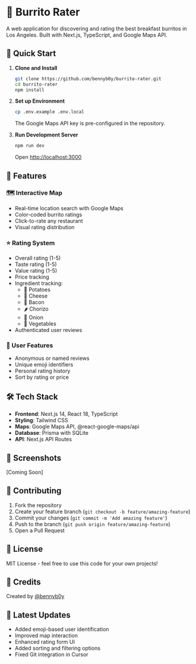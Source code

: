 # 🌯 Burrito Rater

A web application for discovering and rating the best breakfast burritos in Los Angeles. Built with Next.js, TypeScript, and Google Maps API.

## 🚀 Quick Start

1. **Clone and Install**
   ```bash
   git clone https://github.com/bennyb0y/burrito-rater.git
   cd burrito-rater
   npm install
   ```

2. **Set up Environment**
   ```bash
   cp .env.example .env.local
   ```
   The Google Maps API key is pre-configured in the repository.

3. **Run Development Server**
   ```bash
   npm run dev
   ```
   Open [http://localhost:3000](http://localhost:3000)

## 🎯 Features

### 🗺️ Interactive Map
- Real-time location search with Google Maps
- Color-coded burrito ratings
- Click-to-rate any restaurant
- Visual rating distribution

### ⭐ Rating System
- Overall rating (1-5)
- Taste rating (1-5)
- Value rating (1-5)
- Price tracking
- Ingredient tracking:
  - 🥔 Potatoes
  - 🧀 Cheese
  - 🥓 Bacon
  - 🌶️ Chorizo
  - 🧅 Onion
  - 🥬 Vegetables
- Authenticated user reviews

### 👤 User Features
- Anonymous or named reviews
- Unique emoji identifiers
- Personal rating history
- Sort by rating or price

## 🛠️ Tech Stack

- **Frontend**: Next.js 14, React 18, TypeScript
- **Styling**: Tailwind CSS
- **Maps**: Google Maps API, @react-google-maps/api
- **Database**: Prisma with SQLite
- **API**: Next.js API Routes

## 📱 Screenshots

[Coming Soon]

## 🤝 Contributing

1. Fork the repository
2. Create your feature branch (`git checkout -b feature/amazing-feature`)
3. Commit your changes (`git commit -m 'Add amazing feature'`)
4. Push to the branch (`git push origin feature/amazing-feature`)
5. Open a Pull Request

## 📝 License

MIT License - feel free to use this code for your own projects!

## 🙏 Credits

Created by [@bennyb0y](https://github.com/bennyb0y)

## 🔄 Latest Updates

- Added emoji-based user identification
- Improved map interaction
- Enhanced rating form UI
- Added sorting and filtering options
- Fixed Git integration in Cursor

